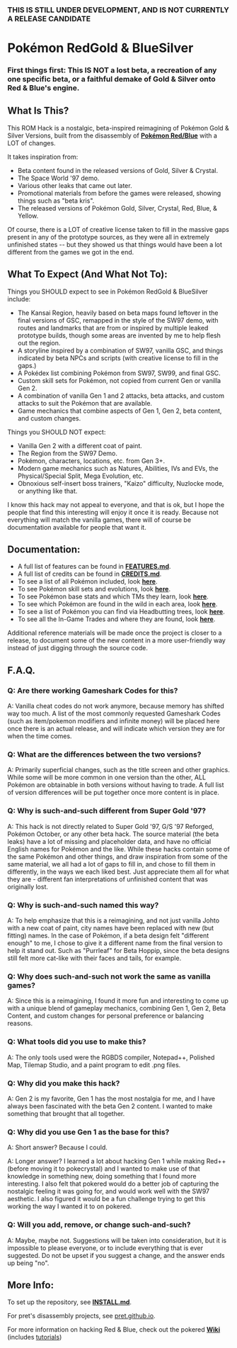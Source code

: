 ### THIS IS STILL UNDER DEVELOPMENT, AND IS NOT CURRENTLY A RELEASE CANDIDATE


# Pokémon RedGold & BlueSilver


### First things first: This IS NOT a lost beta, a recreation of any one specific beta, or a faithful demake of Gold & Silver onto Red & Blue's engine.


## What Is This?

This ROM Hack is a nostalgic, beta-inspired reimagining of Pokémon Gold & Silver Versions, built from the disassembly of [**Pokémon Red/Blue**][pokered] with a LOT of changes.

It takes inspiration from:
* Beta content found in the released versions of Gold, Silver & Crystal.
* The Space World '97 demo.
* Various other leaks that came out later.
* Promotional materials from before the games were released, showing things such as "beta kris".
* The released versions of Pokémon Gold, Silver, Crystal, Red, Blue, & Yellow.

Of course, there is a LOT of creative license taken to fill in the massive gaps present in any of the prototype sources, as they were all in extremely unfinished states -- but they showed us that things would have been a lot different from the games we got in the end.


## What To Expect (And What Not To):

Things you SHOULD expect to see in Pokémon RedGold & BlueSilver include:
* The Kansai Region, heavily based on beta maps found leftover in the final versions of GSC, remapped in the style of the SW97 demo, with routes and landmarks that are from or inspired by multiple leaked prototype builds, though some areas are invented by me to help flesh out the region.
* A storyline inspired by a combination of SW97, vanilla GSC, and things indicated by beta NPCs and scripts (with creative license to fill in the gaps.)
* A Pokédex list combining Pokémon from SW97, SW99, and final GSC.
* Custom skill sets for Pokémon, not copied from current Gen or vanilla Gen 2.
* A combination of vanilla Gen 1 and 2 attacks, beta attacks, and custom attacks to suit the Pokémon that are available.
* Game mechanics that combine aspects of Gen 1, Gen 2, beta content, and custom changes.

Things you SHOULD NOT expect:
* Vanilla Gen 2 with a different coat of paint.
* The Region from the SW97 Demo.
* Pokémon, characters, locations, etc. from Gen 3+.
* Modern game mechanics such as Natures, Abilities, IVs and EVs, the Physical/Special Split, Mega Evolution, etc.
* Obnoxious self-insert boss trainers, "Kaizo" difficulty, Nuzlocke mode, or anything like that.

I know this hack may not appeal to everyone, and that is ok, but I hope the people that find this interesting will enjoy it once it is ready. Because not everything will match the vanilla games, there will of course be documentation available for people that want it.


## Documentation:

* A full list of features can be found in [**FEATURES.md**](FEATURES.md).
* A full list of credits can be found in [**CREDITS.md**](CREDITS.md).
* To see a list of all Pokémon included, look [**here**](constants/pokemon_constants.asm).
* To see Pokémon skill sets and evolutions, look [**here**](data/pokemon/evos_attacks.asm).
* To see Pokémon base stats and which TMs they learn, look [**here**](data/pokemon/base_stats/).
* To see which Pokémon are found in the wild in each area, look [**here**](data/wild/wildmons.asm).
* To see a list of Pokémon you can find via Headbutting trees, look [**here**](data/wild/headbutt_trees.asm).
* To see all the In-Game Trades and where they are found, look [**here**](data/events/trades.asm).

Additional reference materials will be made once the project is closer to a release, to document some of the new content in a more user-friendly way instead of just digging through the source code.


## F.A.Q.

### Q: Are there working Gameshark Codes for this?
A: Vanilla cheat codes do not work anymore, because memory has shifted way too much. A list of the most commonly requested Gameshark Codes (such as item/pokemon modifiers and infinite money) will be placed here once there is an actual release, and will indicate which version they are for when the time comes.

### Q: What are the differences between the two versions?
A: Primarily superficial changes, such as the title screen and other graphics. While some will be more common in one version than the other, ALL Pokémon are obtainable in both versions without having to trade. A full list of version differences will be put together once more content is in place.

### Q: Why is such-and-such different from Super Gold '97?
A: This hack is not directly related to Super Gold '97, G/S '97 Reforged, Pokémon October, or any other beta hack. The source material (the beta leaks) have a lot of missing and placeholder data, and have no official English names for Pokémon and the like. While these hacks contain some of the same Pokémon and other things, and draw inspiration from some of the same material, we all had a lot of gaps to fill in, and chose to fill them in differently, in the ways we each liked best. Just appreciate them all for what they are - different fan interpretations of unfinished content that was originally lost.

### Q: Why is such-and-such named this way?
A: To help emphasize that this is a reimagining, and not just vanilla Johto with a new coat of paint, city names have been replaced with new (but fitting) names. In the case of Pokémon, if a beta design felt "different enough" to me, I chose to give it a different name from the final version to help it stand out. Such as "Purrleaf" for Beta Hoppip, since the beta designs still felt more cat-like with their faces and tails, for example.

### Q: Why does such-and-such not work the same as vanilla games?
A: Since this is a reimagining, I found it more fun and interesting to come up with a unique blend of gameplay mechanics, combining Gen 1, Gen 2, Beta Content, and custom changes for personal preference or balancing reasons.

### Q: What tools did you use to make this?
A: The only tools used were the RGBDS compiler, Notepad++, Polished Map, Tilemap Studio, and a paint program to edit .png files.

### Q: Why did you make this hack?
A: Gen 2 is my favorite, Gen 1 has the most nostalgia for me, and I have always been fascinated with the beta Gen 2 content. I wanted to make something that brought that all together.

### Q: Why did you use Gen 1 as the base for this?
A: Short answer? Because I could.

A: Longer answer? I learned a lot about hacking Gen 1 while making Red++ (before moving it to pokecrystal) and I wanted to make use of that knowledge in something new, doing something that I found more interesting. I also felt that pokered would do a better job of capturing the nostalgic feeling it was going for, and would work well with the SW97 aesthetic. I also figured it would be a fun challenge trying to get this working the way I wanted it to on pokered.

### Q: Will you add, remove, or change such-and-such?
A: Maybe, maybe not. Suggestions will be taken into consideration, but it is impossible to please everyone, or to include everything that is ever suggested. Do not be upset if you suggest a change, and the answer ends up being "no".


## More Info:

To set up the repository, see [**INSTALL.md**](INSTALL.md).

For pret's disassembly projects, see [pret.github.io](https://pret.github.io/).

For more information on hacking Red & Blue, check out the pokered [**Wiki**][wiki] (includes [tutorials][tutorials])

[pokered]: https://github.com/pret/pokered
[wiki]: https://github.com/pret/pokered/wiki
[tutorials]: https://github.com/pret/pokered/wiki/Tutorials
